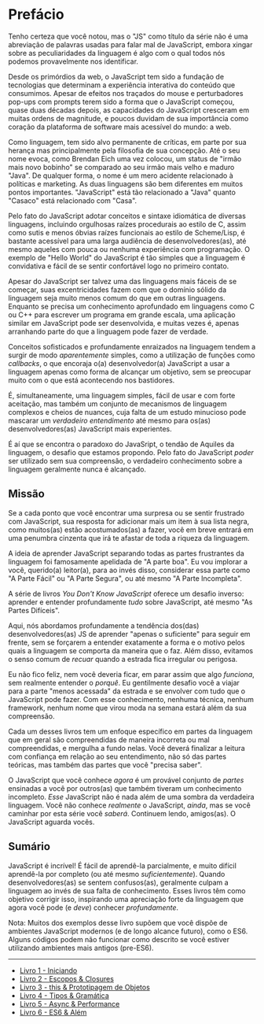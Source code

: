 # Prefácio

Tenho certeza que você notou, mas o "JS" como título da série não é uma abreviação de palavras usadas para falar mal de JavaScript, embora xingar sobre as peculiaridades da linguagem é algo com o qual todos nós podemos provavelmente nos identificar.

Desde os primórdios da web, o JavaScript tem sido a fundação de tecnologias que determinam a experiência interativa do conteúdo que consumimos. Apesar de efeitos nos traçados do mouse e perturbadores pop-ups com prompts terem sido a forma que o JavaScript começou, quase duas décadas depois, as capacidades do JavaScript cresceram em muitas ordens de magnitude, e poucos duvidam de sua importância como coração da plataforma de software mais acessível do mundo: a web.

Como linguagem, tem sido alvo permanente de críticas, em parte por sua herança mas principalmente pela filosofia de sua concepção. Até o seu nome evoca, como Brendan Eich uma vez colocou, um status de "irmão mais novo bobinho" se comparado ao seu irmão mais velho e maduro "Java". De qualquer forma, o nome é um mero acidente relacionado à políticas e marketing. As duas linguagens são bem diferentes em muitos pontos importantes. "JavaScript" está tão relacionado a "Java" quanto "Casaco" está relacionado com "Casa".

Pelo fato do JavaScript adotar conceitos e sintaxe idiomática de diversas linguagens, incluindo orgulhosas raízes procedurais ao estilo de C, assim como sutis e menos óbvias raízes funcionais ao estilo de Scheme/Lisp, é bastante acessível para uma larga audiência de desenvolvedores(as), até mesmo aqueles com pouca ou nenhuma experiência com programação. O exemplo de "Hello World" do JavaScript é tão simples que a linguagem é convidativa e fácil de se sentir confortável logo no primeiro contato.

Apesar do JavaScript ser talvez uma das linguagens mais fáceis de se começar, suas excentricidades fazem com que o domínio sólido da linguagem seja muito menos comum do que em outras linguagens. Enquanto se precisa um conhecimento aprofundado em linguagens como C ou C++ para escrever um programa em grande escala, uma aplicação similar em JavaScript pode ser desenvolvida, e muitas vezes é, apenas arranhando parte do que a linguagem pode fazer de verdade.

Conceitos sofisticados e profundamente enraizados na linguagem tendem a surgir de modo *aparentemente* simples, como a utilização de funções como *callbacks*, o que encoraja o(a) desenvolvedor(a) JavaScript a usar a linguagem apenas como forma de alcançar um objetivo, sem se preocupar muito com o que está acontecendo nos bastidores.

É, simultaneamente, uma linguagem simples, fácil de usar e com forte aceitação, mas também um conjunto de mecanismos de linguagem complexos e cheios de nuances, cuja falta de um estudo minucioso pode mascarar um *verdadeiro entendimento* até mesmo para os(as) desenvolvedores(as) JavaScript mais experientes.

É aí que se encontra o paradoxo do JavaSript, o tendão de Aquiles da linguagem, o desafio que estamos propondo. Pelo fato do JavaScript *poder* ser utilizado sem sua compreensão, o verdadeiro conhecimento sobre a linguagem geralmente nunca é alcançado.

## Missão

Se a cada ponto que você encontrar uma surpresa ou se sentir frustrado com JavaScript, sua resposta for adicionar mais um item à sua lista negra, como muitos(as) estão acostumados(as) a fazer, você em breve entrará em uma penumbra cinzenta que irá te afastar de toda a riqueza da linguagem.

A ideia de aprender JavaScript separando todas as partes frustrantes da linguagem foi famosamente apelidada de "A parte boa". Eu vou implorar a você, querido(a) leitor(a), para ao invés disso, considerar essa parte como "A Parte Fácil" ou "A Parte Segura", ou até mesmo "A Parte Incompleta".

A série de livros *You Don't Know JavaScript* oferece um desafio inverso: aprender e entender profundamente *tudo* sobre JavaScript, até mesmo "As Partes Difíceis".

Aqui, nós abordamos profundamente a tendência dos(das) desenvolvedores(as) JS de aprender "apenas o suficiente" para seguir em frente, sem se forçarem a entender exatamente a forma e o motivo pelos quais a linguagem se comporta da maneira que o faz. Além disso, evitamos o senso comum de *recuar* quando a estrada fica irregular ou perigosa.

Eu não fico feliz, nem você deveria ficar, em parar assim que algo *funciona*, sem realmente entender o *porquê*. Eu gentilmente desafio você a viajar para a parte "menos acessada" da estrada e se envolver com tudo que o JavaScript pode fazer. Com esse conhecimento, nenhuma técnica, nenhum framework, nenhum nome que virou moda na semana estará além da sua compreensão.

Cada um desses livros tem um enfoque específico em partes da linguagem que em geral são compreendidas de maneira incorreta ou mal compreendidas, e mergulha a fundo nelas. Você deverá finalizar a leitura com confiança em relação ao seu entendimento, não só das partes teóricas, mas também das partes que você "precisa saber".

O JavaScript que você conhece *agora* é um provável conjunto de *partes* ensinadas a você por outros(as) que também tiveram um conhecimento incompleto. *Esse* JavaScript não é nada além de uma sombra da verdadeira linguagem. Você não conhece *realmente* o JavaScript, *ainda*, mas se você caminhar por esta série você *saberá*. Continuem lendo, amigos(as). O JavaScript aguarda vocês.

## Sumário

JavaScript é incrível! É fácil de aprendê-la parcialmente, e muito difícil aprendê-la por completo (ou até mesmo *suficientemente*). Quando desenvolvedores(as) se sentem confusos(as), geralmente culpam a linguagem ao invés de sua falta de conhecimento. Esses livros têm como objetivo corrigir isso, inspirando uma apreciação forte da linguagem que agora você pode (e *deve*) conhecer *profundamente*.

Nota: Muitos dos exemplos desse livro supõem que você dispõe de ambientes JavaScript modernos (e de longo alcance futuro), como o ES6. Alguns códigos podem não funcionar como descrito se você estiver utilizando ambientes mais antigos (pre-ES6).

---

* [Livro 1 - Iniciando](01-up-and-going/)
* [Livro 2 - Escopos & Closures](02-scope-and-closures/)
* [Livro 3 - this & Prototipagem de Objetos](03-this-and-object-prototypes/)
* [Livro 4 - Tipos & Gramática](04-types-and-grammar/)
* [Livro 5 - Async & Performance](05-async-and-performance/)
* [Livro 6 - ES6 & Além](06-es6-and-beyond/)

